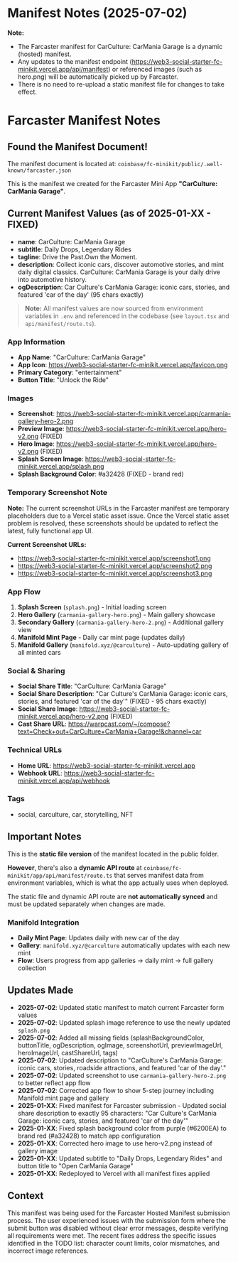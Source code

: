 # Manifest Notes (2025-07-02)

**Note:**
- The Farcaster manifest for CarCulture: CarMania Garage is a dynamic (hosted) manifest.
- Any updates to the manifest endpoint (https://web3-social-starter-fc-minikit.vercel.app/api/manifest) or referenced images (such as hero.png) will be automatically picked up by Farcaster.
- There is no need to re-upload a static manifest file for changes to take effect.

# Farcaster Manifest Notes

## Found the Manifest Document!

The manifest document is located at: `coinbase/fc-minikit/public/.well-known/farcaster.json`

This is the manifest we created for the Farcaster Mini App **"CarCulture: CarMania Garage"**.

## Current Manifest Values (as of 2025-01-XX - FIXED)

- **name**: CarCulture: CarMania Garage
- **subtitle**: Daily Drops, Legendary Rides
- **tagline**: Drive the Past.Own the Moment.
- **description**: Collect iconic cars, discover automotive stories, and mint daily digital classics. CarCulture: CarMania Garage is your daily drive into automotive history.
- **ogDescription**: Car Culture's CarMania Garage: iconic cars, stories, and featured 'car of the day' (95 chars exactly)

> **Note:** All manifest values are now sourced from environment variables in `.env` and referenced in the codebase (see `layout.tsx` and `api/manifest/route.ts`).

### App Information
- **App Name**: "CarCulture: CarMania Garage"
- **App Icon**: https://web3-social-starter-fc-minikit.vercel.app/favicon.png
- **Primary Category**: "entertainment"
- **Button Title**: "Unlock the Ride"

### Images
- **Screenshot**: https://web3-social-starter-fc-minikit.vercel.app/carmania-gallery-hero-2.png
- **Preview Image**: https://web3-social-starter-fc-minikit.vercel.app/hero-v2.png (FIXED)
- **Hero Image**: https://web3-social-starter-fc-minikit.vercel.app/hero-v2.png (FIXED)
- **Splash Screen Image**: https://web3-social-starter-fc-minikit.vercel.app/splash.png
- **Splash Background Color**: #a32428 (FIXED - brand red)

### Temporary Screenshot Note

**Note:**
The current screenshot URLs in the Farcaster manifest are temporary placeholders due to a Vercel static asset issue. Once the Vercel static asset problem is resolved, these screenshots should be updated to reflect the latest, fully functional app UI.

**Current Screenshot URLs:**
- https://web3-social-starter-fc-minikit.vercel.app/screenshot1.png
- https://web3-social-starter-fc-minikit.vercel.app/screenshot2.png
- https://web3-social-starter-fc-minikit.vercel.app/screenshot3.png

### App Flow
1. **Splash Screen** (`splash.png`) - Initial loading screen
2. **Hero Gallery** (`carmania-gallery-hero.png`) - Main gallery showcase  
3. **Secondary Gallery** (`carmania-gallery-hero-2.png`) - Additional gallery view
4. **Manifold Mint Page** - Daily car mint page (updates daily)
5. **Manifold Gallery** (`manifold.xyz/@carculture`) - Auto-updating gallery of all minted cars

### Social & Sharing
- **Social Share Title**: "CarCulture: CarMania Garage"
- **Social Share Description**: "Car Culture's CarMania Garage: iconic cars, stories, and featured 'car of the day'" (FIXED - 95 chars exactly)
- **Social Share Image**: https://web3-social-starter-fc-minikit.vercel.app/hero-v2.png (FIXED)
- **Cast Share URL**: https://warpcast.com/~/compose?text=Check+out+CarCulture+CarMania+Garage!&channel=car

### Technical URLs
- **Home URL**: https://web3-social-starter-fc-minikit.vercel.app
- **Webhook URL**: https://web3-social-starter-fc-minikit.vercel.app/api/webhook

### Tags
- social, carculture, car, storytelling, NFT

## Important Notes

This is the **static file version** of the manifest located in the public folder. 

**However**, there's also a **dynamic API route** at `coinbase/fc-minikit/app/api/manifest/route.ts` that serves manifest data from environment variables, which is what the app actually uses when deployed.

The static file and dynamic API route are **not automatically synced** and must be updated separately when changes are made.

### Manifold Integration
- **Daily Mint Page**: Updates daily with new car of the day
- **Gallery**: `manifold.xyz/@carculture` automatically updates with each new mint
- **Flow**: Users progress from app galleries → daily mint → full gallery collection

## Updates Made

- **2025-07-02**: Updated static manifest to match current Farcaster form values
- **2025-07-02**: Updated splash image reference to use the newly updated `splash.png`
- **2025-07-02**: Added all missing fields (splashBackgroundColor, buttonTitle, ogDescription, ogImage, screenshotUrl, previewImageUrl, heroImageUrl, castShareUrl, tags)
- **2025-07-02**: Updated description to "CarCulture's CarMania Garage: iconic cars, stories, roadside attractions, and featured 'car of the day'."
- **2025-07-02**: Updated screenshot to use `carmania-gallery-hero-2.png` to better reflect app flow
- **2025-07-02**: Corrected app flow to show 5-step journey including Manifold mint page and gallery
- **2025-01-XX**: Fixed manifest for Farcaster submission - Updated social share description to exactly 95 characters: "Car Culture's CarMania Garage: iconic cars, stories, and featured 'car of the day'"
- **2025-01-XX**: Fixed splash background color from purple (#6200EA) to brand red (#a32428) to match app configuration
- **2025-01-XX**: Corrected hero image to use hero-v2.png instead of gallery image
- **2025-01-XX**: Updated subtitle to "Daily Drops, Legendary Rides" and button title to "Open CarMania Garage"
- **2025-01-XX**: Redeployed to Vercel with all manifest fixes applied

## Context

This manifest was being used for the Farcaster Hosted Manifest submission process. The user experienced issues with the submission form where the submit button was disabled without clear error messages, despite verifying all requirements were met. The recent fixes address the specific issues identified in the TODO list: character count limits, color mismatches, and incorrect image references. 